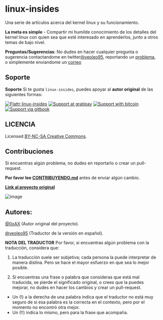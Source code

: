 linux-insides
==============

Una serie de artículos acerca del kernel linux y su funcionamiento.

**La meta es simple** -  Compartir mi humilde conocimiento de los detalles
del kernel linux con quien sea que esté interesado en aprenderlos, junto a
otros temas de bajo nivel.

**Preguntas/Sugerencias**: No dudes en hacer cualquier pregunta o sugerencia
contactandome en twitter[@veoleo95](https://twitter.com/veoleo95), reportando un
[problema](https://github.com/leolas95/linux-internals/issues/new), o simplemente
enviandome un [correo](mailto:leolespaul@gmail.com)

Soporte
-------

**Soporte** Si te gusta `linux-insides`, puedes apoyar al **autor original**
de las siguientes formas:

[![Flattr linux-insides](https://img.shields.io/badge/donate-flattr-green.svg)](https://flattr.com/submit/auto?user_id=0xAX&url=https://github.com/0xAX/linux-insides/&title=linux-insed) [![Support at gratipay](http://img.shields.io/gratipay/0xAX.svg)](https://gratipay.com/0xAX/) [![Support with bitcoin](https://img.shields.io/badge/donate-bitcoin-green.svg)](https://www.coinbase.com/checkouts/0bfa452a41cf52c0b3f99500b4f31685) [![Support via gitbook](https://img.shields.io/badge/donate-gitbook-green.svg)](https://gumroad.com/l/gitbook_54c9232c1db1670300055523?wanted=true)

LICENCIA
--------

Licensed [BY-NC-SA Creative Commons](http://creativecommons.org/licenses/by-nc-sa/4.0/).

Contribuciones
--------------

Si encuentras algún problema, no dudes en reportarlo o crear un pull-request.

**Por favor lee [CONTRIBUYENDO.md](https://github.com/leolas95/linux-insides/blob/master/CONTRIBUYENDO.md)** antes de enviar algún cambio.

**[Link al proyecto original](https://github.com/0xAX/linux-insides)**

![image](http://oi58.tinypic.com/23upobq.jpg)

Autores:
-------

[@0xAX](https://twitter.com/0xAX) (Autor original del proyecto).

[@veoleo95](https://twitter.com/veoleo95) (Traductor de la versión en español).

**NOTA DEL TRADUCTOR**
Por favor, si encuentras algún problema con la traducción, considera que:

1. La traducción suele ser subjetiva; cada persona la puede interpretar de
manera distina. Pero se hace el mayor esfuerzo en que sea lo mejor posible.

2. Si encuentras una frase o palabra que consideras que está mal traducida,
se pierde el significado original, o crees que la puedes mejorar, no dudes
en hacer los cambios y crear un pull-request.

* Un (!) a la derecha de una palabra indica que el traductor no está muy seguro
de si esa palabra es la correcta en el contexto, pero por el momento no encontró
otra mejor.
* Un (!!) indica lo mismo, pero para la frase que acompaña.
